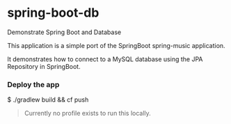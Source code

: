 # spring-boot-db
Demonstrate Spring Boot and Database

This application is a simple port of the SpringBoot spring-music application.

It demonstrates how to connect to a MySQL database using the JPA Repository in SpringBoot.


### Deploy the app

$ ./gradlew build && cf push


> Currently no profile exists to run this locally.

